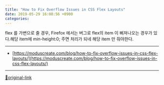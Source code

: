 ```yaml
---
title: "How to Fix Overflow Issues in CSS Flex Layouts"
date: 2019-05-29 16:08:56 +0900
categories: 
---
```

  

flex 를 가변으로 줄 경우, Firefox 에서는 버그로 flex의 item 이 삐져나오는 경우가 있다.해당 item에 min-height:0; 주면 처리가 되네
해당 item 만 줘야한다.






***
+ [https://moduscreate.com/blog/how-to-fix-overflow-issues-in-css-flex-layouts/](https://moduscreate.com/blog/how-to-fix-overflow-issues-in-css-flex-layouts/)


***
[🔗original-link](http://www.mins01.com/mh/tech/read/1295)